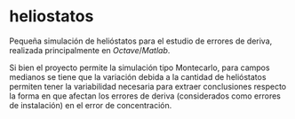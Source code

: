 heliostatos
===========

Pequeña simulación de helióstatos para el estudio de errores de deriva, realizada principalmente en *Octave*/*Matlab*.

Si bien el proyecto permite la simulación tipo Montecarlo, para campos medianos se tiene que la variación 
debida a la cantidad de helióstatos permiten tener la variabilidad necesaria para extraer conclusiones
respecto la forma en que afectan los errores de deriva (considerados como errores de instalación) en el
error de concentración.

